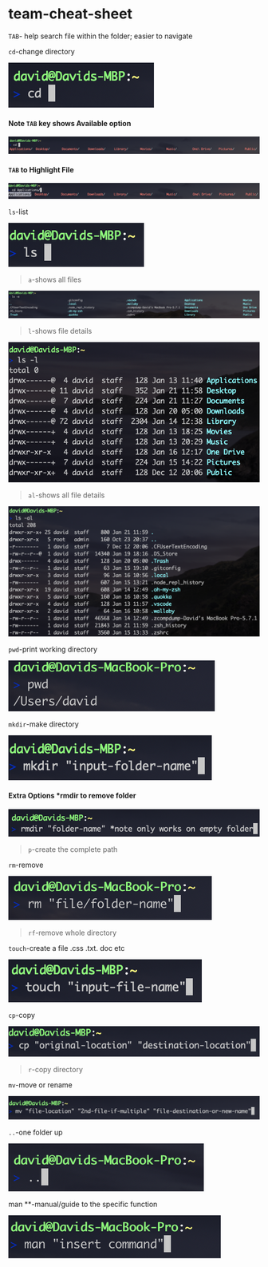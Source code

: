 # team-cheat-sheet

`TAB`- help search file within the folder; easier to navigate 

``cd``-change directory

![alt text](./tcs-ss/cd.png)
#### Note `TAB` key shows Available option

![alt text](./tcs-ss/cdtab.png)
#### `TAB` to Highlight File

![alt text](./tcs-ss/cdtabhl.png)

``ls``-list 

![alt text](./tcs-ss/ls.png)
>``a``-shows all files 

![alt text](./tcs-ss/lsa.png)

>``l``-shows file details

![alt text](./tcs-ss/lsl.png)

>``al``-shows all file details

![alt text](./tcs-ss/lsal.png)


``pwd``-print working directory 

![alt text](./tcs-ss/pwd.png)


``mkdir``-make directory 

![alt text](./tcs-ss/mkdir.png)

#### Extra Options *rmdir to remove folder

![alt text](./tcs-ss/rndir.png)

>``p``-create the complete path

``rm``-remove 

![alt text](./tcs-ss/rm.png)

>``rf``-remove whole directory

``touch``-create a file .css .txt. doc etc 

![alt text](./tcs-ss/touch.png)

``cp``-copy 

![alt text](./tcs-ss/cp.png)
>``r``-copy directory

``mv``-move or rename 

![alt text](./tcs-ss/mv.png)

``..``-one folder up 

![alt text](./tcs-ss/pp.png)

man **-manual/guide to the specific function

![alt text](./tcs-ss/man.png)